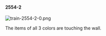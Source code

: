 #### 2554-2
![train-2554-2-0.png](https://github.com/lil-lab/nlvr/raw/master/nlvr/train/images/60/train-2554-2-0.png "train-2554-2-0.png")

The items of all 3 colors are touching the wall.